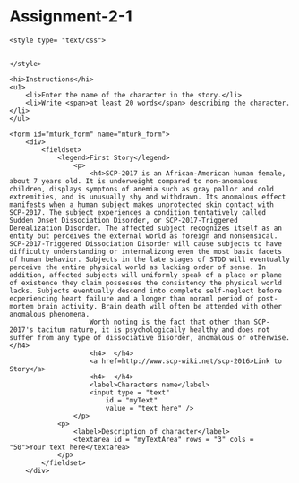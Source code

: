 # Assignment-2-1

<!DOCTYPE html>
<html>

<head>
	<title>Assignment 2</title>
	<meta charset="utf-8">

	<style type= "text/css">


	</style>

</head>

<body>
  
  	<hi>Instructions</hi>
	<u1>
		<li>Enter the name of the character in the story.</li>
		<li>Write <span>at least 20 words</span> describing the character.</li>
	</ul>
	
	<form id="mturk_form" name="mturk_form">
		<div>
			<fieldset>
				<legend>First Story</legend>
					<p>
						<h4>SCP-2017 is an African-American human female, about 7 years old. It is underweight compared to non-anomalous children, displays symptons of anemia such as gray pallor and cold extremities, and is unusually shy and withdrawn. Its anomalous effect manifests when a human subject makes unprotected skin contact with SCP-2017. The subject experiences a condition tentatively called Sudden Onset Dissociation Disorder, or SCP-2017-Triggered Derealization Disorder. The affected subject recognizes itself as an entity but perceives the external world as foreign and nonsensical. SCP-2017-Triggered Dissociation Disorder will cause subjects to have difficulty understanding or internalizong even the most basic facets of human behavior. Subjects in the late stages of STDD will eventually perceive the entire physical world as lacking order of sense. In addition, affected subjects will uniformly speak of a place or plane of existence they claim possesses the consistency the physical world lacks. Subjects eventually descend into complete self-neglect before ecperiencing heart failure and a longer than noraml period of post-mortem brain activity. Brain death will often be attended with other anomalous phenomena.
						Worth noting is the fact that other than SCP-2017's tacitum nature, it is psychologically healthy and does not suffer from any type of dissociative disorder, anomalous or otherwise.</h4>
						<h4>  </h4>
						<a href=http://www.scp-wiki.net/scp-2016>Link to Story</a>
						<h4>  </h4>
						<label>Characters name</label>
						<input type = "text"
							id = "myText"
							value = "text here" />
					</p>	
				<p>
					<label>Description of character</label>
					<textarea id = "myTextArea" rows = "3" cols = "50">Your text here</textarea>
				</p>
			</fieldset>
		</div>
